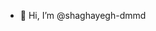 - 👋 Hi, I’m @shaghayegh-dmmd

<!---
shaghayegh-dmmd/shaghayegh-dmmd is a ✨ special ✨ repository because its `README.md` (this file) appears on your GitHub profile.
You can click the Preview link to take a look at your changes.
--->
